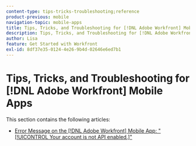 ```yaml
---
content-type: tips-tricks-troubleshooting;reference
product-previous: mobile
navigation-topic: mobile-apps
title: Tips, Tricks, and Troubleshooting for [!DNL Adobe Workfront] Mobile Apps
description: Tips, Tricks, and Troubleshooting for [!DNL Adobe Workfront] Mobile Apps
author: Lisa
feature: Get Started with Workfront
exl-id: 8df37e35-0124-4e26-9b4d-02646e6ed7b1
---
```

# Tips, Tricks, and Troubleshooting for [!DNL Adobe Workfront] Mobile Apps

This section contains the following articles:

* [Error Message on the [!DNL Adobe Workfront] Mobile App: "[!UICONTROL Your account is not API enabled.]"](../../../workfront-basics/mobile-apps/tips-tricks-and-troubleshooting/error-message-on-mobile-app.md)
